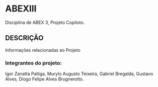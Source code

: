 # ABEXIII

Disciplina de ABEX 3, Projeto Copiloto.

## DESCRIÇÃO

Informações relacionadas ao Projeto

### Integrantes do projeto:
Igor Zanatta Palliga,
Murylo Augusto Teixeira,
Gabriel Bregalda,
Gustavo Alves,
Diogo Felipe Alves Brugnerotto.


